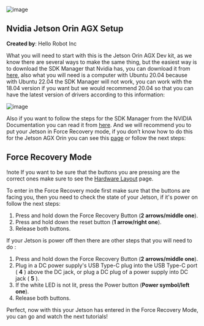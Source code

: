 ![image](https://github.com/hello-robot/stretch_tool_share/blob/feature/jetson_tutorials/images/banner.png)

## Nvidia Jetson Orin AGX Setup

**Created by**: Hello Robot Inc

What you will need to start with this is the Jetson Orin AGX Dev kit, as we know there are several ways to make the same thing, but the easiest way is to download the SDK Manager that Nvidia has, you can download it from [here](https://developer.nvidia.com/sdk-manager), also what you will need is a computer with Ubuntu 20.04 because with Ubuntu 22.04 the SDK Manager will not work, you can work with the 18.04 version if you want but we would recommend 20.04 so that you can have the latest version of drivers according to this information:

![image](https://github.com/hello-robot/stretch_tool_share/assets/141784078/d643a978-af3d-4d99-9537-7237489c8236)

Also if you want to follow the steps for the SDK Manager from the NVIDIA Documentation you can read it from [here](https://docs.nvidia.com/sdk-manager/index.html). And we will recommend you to put your Jetson in Force Recovery mode, if you don’t know how to do this for the Jetson AGX Orin you can see this [page](https://developer.nvidia.com/embedded/learn/jetson-agx-orin-devkit-user-guide/howto.html) or follow the next steps:

## Force Recovery Mode
!note If you want to be sure that the buttons you are pressing are the correct ones make sure to see the [Hardware Layout](https://developer.nvidia.com/embedded/learn/jetson-agx-orin-devkit-user-guide/developer_kit_layout.html) page.

To enter in the Force Recovery mode first make sure that the buttons are facing you, then you need to check the state of your Jetson, if it's power on follow the next steps:
1. Press and hold down the Force Recovery Button (**2 arrows/middle one**).
2. Press and hold down the reset button (**1 arrow/right one**).
3. Release both buttons.

If your Jetson is power off then there are other steps that you will need to do :
1. Press and hold down the Force Recovery Button (**2 arrows/middle one**).
2. Plug in a DC power supply's USB Type-C plug into the USB Type-C port ( **4** ) above the DC jack, or plug a DC plug of a power supply into DC jack ( **5** ).
3. If the white LED is not lit, press the Power button (**Power symbol/left one**).
4. Release both buttons.

Perfect, now with this your Jetson has entered in the Force Recovery Mode, you can go and watch the next tutorials!
